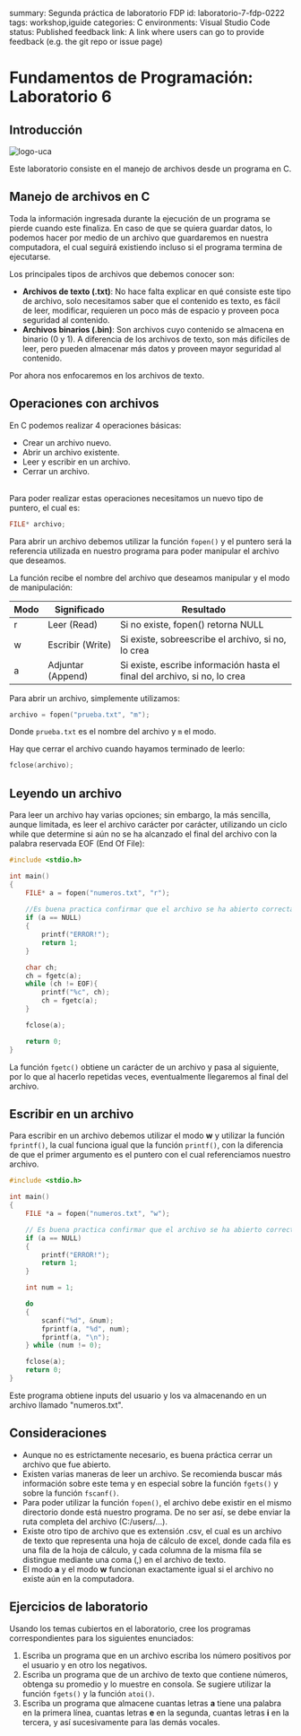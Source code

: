 summary: Segunda práctica de laboratorio FDP
id: laboratorio-7-fdp-0222
tags: workshop,iguide
categories: C
environments: Visual Studio Code
status: Published
feedback link: A link where users can go to provide feedback (e.g. the git repo or issue page)

# Fundamentos de Programación: Laboratorio 6

## Introducción

![logo-uca](./img/labo1/image001.jpg)

Este laboratorio consiste en el manejo de archivos desde un programa en C.

## Manejo de archivos en C

Toda la información ingresada durante la ejecución de un programa se pierde cuando este finaliza. En caso de que se quiera guardar datos, lo podemos hacer por medio de un archivo que guardaremos en nuestra computadora, el cual seguirá existiendo incluso si el programa termina de ejecutarse.

Los principales tipos de archivos que debemos conocer son:
+ **Archivos de texto (.txt)**: No hace falta explicar en qué consiste este tipo de archivo, solo necesitamos saber que el contenido es texto, es fácil de leer, modificar, requieren un poco más de espacio y proveen poca seguridad al contenido.
+ **Archivos binarios (.bin)**: Son archivos cuyo contenido se almacena en binario (0 y 1). A diferencia de los archivos de texto, son más difíciles de leer, pero pueden almacenar más datos y proveen mayor seguridad al contenido.

Por ahora nos enfocaremos en los archivos de texto.

## Operaciones con archivos

En C podemos realizar 4 operaciones básicas:
+ Crear un archivo nuevo.
+ Abrir un archivo existente.
+ Leer y escribir en un archivo.
+ Cerrar un archivo.

<br>
Para poder realizar estas operaciones necesitamos un nuevo tipo de puntero, el cual es:

```c
FILE* archivo;
```

Para abrir un archivo debemos utilizar la función <code>fopen()</code> y el puntero será la referencia utilizada en nuestro programa para poder manipular el archivo que deseamos.

La función recibe el nombre del archivo que deseamos manipular y el modo de manipulación:

|**Modo**|**Significado**|**Resultado**|
|--------|---------------|-------------|
|r|Leer (Read)|Si no existe, fopen() retorna NULL|
|w|Escribir (Write)|Si existe, sobreescribe el archivo, si no, lo crea|
|a|Adjuntar (Append)|Si existe, escribe información hasta el final del archivo, si no, lo crea|

Para abrir un archivo, simplemente utilizamos:

```c
archivo = fopen("prueba.txt", "m");
```

Donde <code>prueba.txt</code> es el nombre del archivo y <code>m</code> el modo.

Hay que cerrar el archivo cuando hayamos terminado de leerlo:
```c
fclose(archivo);
```

## Leyendo un archivo

Para leer un archivo hay varias opciones; sin embargo, la más sencilla, aunque limitada, es leer el archivo carácter por carácter, utilizando un ciclo while que determine si aún no se ha alcanzado el final del archivo con la palabra reservada EOF (End Of File):
```c
#include <stdio.h>

int main()
{
    FILE* a = fopen("numeros.txt", "r");
    
    //Es buena practica confirmar que el archivo se ha abierto correctamente
    if (a == NULL)
    {
        printf("ERROR!");
        return 1;
    }

    char ch;
    ch = fgetc(a);
    while (ch != EOF){
        printf("%c", ch);
        ch = fgetc(a);
    }

    fclose(a);

    return 0;
}
```

La función <code>fgetc()</code> obtiene un carácter de un archivo y pasa al siguiente, por lo que al hacerlo repetidas veces, eventualmente llegaremos al final del archivo.

## Escribir en un archivo

Para escribir en un archivo debemos utilizar el modo **w** y utilizar la función <code>fprintf()</code>, la cual funciona igual que la función <code>printf()</code>, con la diferencia de que el primer argumento es el puntero con el cual referenciamos nuestro archivo.

```c
#include <stdio.h>

int main()
{
    FILE *a = fopen("numeros.txt", "w");

    // Es buena practica confirmar que el archivo se ha abierto correctamente
    if (a == NULL)
    {
        printf("ERROR!");
        return 1;
    }

    int num = 1;

    do
    {
        scanf("%d", &num);
        fprintf(a, "%d", num);
        fprintf(a, "\n");
    } while (num != 0);

    fclose(a);
    return 0;
}
```

Este programa obtiene inputs del usuario y los va almacenando en un archivo llamado "numeros.txt".

## Consideraciones

+ Aunque no es estrictamente necesario, es buena práctica cerrar un archivo que fue abierto.
+ Existen varias maneras de leer un archivo. Se recomienda buscar más información sobre este tema y en especial sobre la función <code>fgets()</code> y sobre la función <code>fscanf()</code>.
+ Para poder utilizar la función <code>fopen()</code>, el archivo debe existir en el mismo directorio donde está nuestro programa. De no ser así, se debe enviar la ruta completa del archivo (C:/users/...).
+ Existe otro tipo de archivo que es extensión .csv, el cual es un archivo de texto que representa una hoja de cálculo de excel, donde cada fila es una fila de la hoja de cálculo, y cada columna de la misma fila se distingue mediante una coma (,) en el archivo de texto.
+ El modo **a** y el modo **w** funcionan exactamente igual si el archivo no existe aún en la computadora.

## Ejercicios de laboratorio
Usando los temas cubiertos en el laboratorio, cree los programas correspondientes para los siguientes enunciados:
1. Escriba un programa que en un archivo escriba los número positivos por el usuario y en otro los negativos.
2. Escriba un programa que de un archivo de texto que contiene números, obtenga su promedio y lo muestre en consola. Se sugiere utilizar la función <code>fgets()</code> y la función <code>atoi()</code>.
3. Escriba un programa que almacene cuantas letras **a** tiene una palabra en la primera línea, cuantas letras **e** en la segunda, cuantas letras **i** en la tercera, y así sucesivamente para las demás vocales.